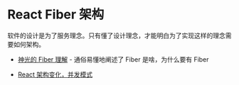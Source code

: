 # React Fiber 架构

软件的设计是为了服务理念。只有懂了设计理念，才能明白为了实现这样的理念需要如何架构。

- [神光的 Fiber 理解](https://mp.weixin.qq.com/s/sy5ZoXu09_bwhDUb1TcLvw) - 通俗易懂地阐述了 Fiber 是啥，为什么要有 Fiber

- [React 架构变化，并发模式](https://react.iamkasong.com/preparation/newConstructure.html#react16%E6%9E%B6%E6%9E%84)
